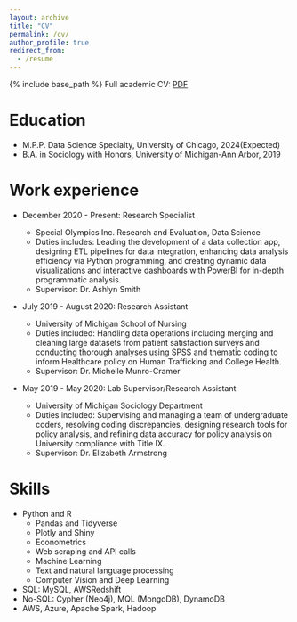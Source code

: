 ```yaml
---
layout: archive
title: "CV"
permalink: /cv/
author_profile: true
redirect_from:
  - /resume
---
```


{% include base_path %}
Full academic CV: [PDF](https://github.com/martinke11/martinke11.github.io/blob/master/files/Martin_Kieran_CV.pdf)

Education
======
* M.P.P. Data Science Specialty, University of Chicago, 2024(Expected)
* B.A. in Sociology with Honors, University of Michigan-Ann Arbor, 2019

Work experience
======
* December 2020 - Present: Research Specialist
  * Special Olympics Inc. Research and Evaluation, Data Science
  * Duties includes:  Leading the development of a data collection app, designing ETL pipelines for data integration, enhancing data analysis efficiency via Python programming, and creating dynamic data visualizations and interactive dashboards with PowerBI for in-depth programmatic analysis.
  * Supervisor: Dr. Ashlyn Smith

* July 2019 - August 2020: Research Assistant
  * University of Michigan School of Nursing
  * Duties included: Handling data operations including merging and cleaning large datasets from patient satisfaction surveys and conducting thorough analyses using SPSS and thematic coding to inform Healthcare policy on Human Trafficking and College Health.
  * Supervisor: Dr. Michelle Munro-Cramer

* May 2019 - May 2020: Lab Supervisor/Research Assistant
  * University of Michigan Sociology Department
  * Duties included: Supervising and managing a team of undergraduate coders, resolving coding discrepancies, designing research tools for policy analysis, and  refining data accuracy for policy analysis on University compliance with Title IX.
  * Supervisor: Dr. Elizabeth Armstrong
  
Skills
======
* Python and R
  * Pandas and Tidyverse
  * Plotly and Shiny
  * Econometrics
  * Web scraping and API calls
  * Machine Learning
  * Text and natural language processing
  * Computer Vision and Deep Learning
* SQL: MySQL, AWSRedshift
* No-SQL: Cypher (Neo4j), MQL (MongoDB), DynamoDB
* AWS, Azure, Apache Spark, Hadoop



